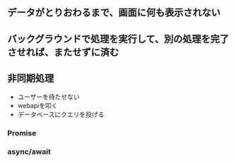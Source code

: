 ## データがとりおわるまで、画面に何も表示されない

## バックグラウンドで処理を実行して、別の処理を完了させれば、またせずに済む

## 非同期処理
- ユーザーを待たせない
- webapiを叩く
- データベースにクエリを投げる
### Promise
### async/await
